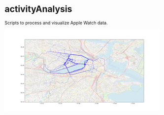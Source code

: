 # activityAnalysis
Scripts to process and visualize Apple Watch data. 

![running_map](/running_map.png)
